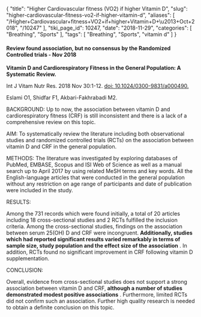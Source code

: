 {
    "title": "Higher Cardiovascular fitness (VO2) if higher Vitamin D",
    "slug": "higher-cardiovascular-fitness-vo2-if-higher-vitamin-d",
    "aliases": [
        "/Higher+Cardiovascular+fitness+VO2+if+higher+Vitamin+D+\u2013+Oct+2018",
        "/10247"
    ],
    "tiki_page_id": 10247,
    "date": "2018-11-29",
    "categories": [
        "Breathing",
        "Sports"
    ],
    "tags": [
        "Breathing",
        "Sports",
        "vitamin d"
    ]
}


#### Review found association, but no consensus by the Randomized Controlled trials - Nov 2018

 **Vitamin D and Cardiorespiratory Fitness in the General Population: A Systematic Review.** 

Int J Vitam Nutr Res. 2018 Nov 30:1-12. [doi: 10.1024/0300-9831/a000490.](https://doi.org/10.1024/0300-9831/a000490.) 

Eslami O1, Shidfar F1, Akbari-Fakhrabadi M2.

BACKGROUND: Up to now, the association between vitamin D and cardiorespiratory fitness (CRF) is still inconsistent and there is a lack of a comprehensive review on this topic.

AIM: To systematically review the literature including both observational studies and randomized controlled trials (RCTs) on the association between vitamin D and CRF in the general population.

METHODS: The literature was investigated by exploring databases of PubMed, EMBASE, Scopus and ISI Web of Science as well as a manual search up to April 2017 by using related MeSH terms and key words. All the English-language articles that were conducted in the general population without any restriction on age range of participants and date of publication were included in the study.

RESULTS:

Among the 731 records which were found initially, a total of 20 articles including 18 cross-sectional studies and 2 RCTs fulfilled the inclusion criteria. Among the cross-sectional studies, findings on the association between serum 25(OH) D and CRF were incongruent.  **Additionally, studies which had reported significant results varied remarkably in terms of sample size, study population and the effect size of the association** . In addition, RCTs found no significant improvement in CRF following vitamin D supplementation.

CONCLUSION:

Overall, evidence from cross-sectional studies does not support a strong association between vitamin D and CRF,  **although a number of studies demonstrated modest positive associations** . Furthermore, limited RCTs did not confirm such an association. Further high quality research is needed to obtain a definite conclusion on this topic.